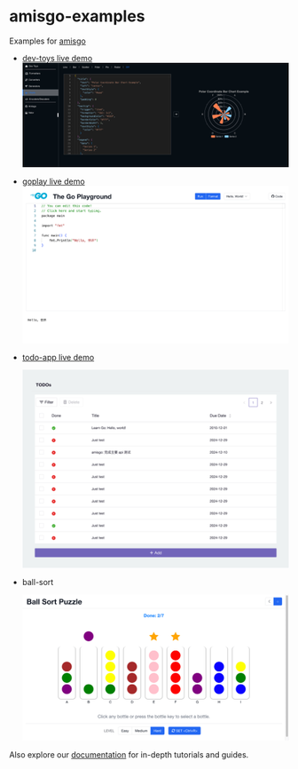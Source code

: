 # amisgo-examples

Examples for [amisgo](https://github.com/zrcoder/amisgo)

- [dev-toys live demo](https://amisgo-dtoy.up.railway.app)
  ![devtoys](images/dtoy.png)

- [goplay live demo](https://amisgo-gopplay.up.railway.app)
  ![goplay](images/goplay.png)

- [todo-app live demo](https://amisgo-todo.up.railway.app)

  ![todo-app](images/todo-app.png)

- ball-sort

  ![ball-sort](images/ball-sort.png)

Also explore our [documentation](https://amisgo.pages.dev) for in-depth tutorials and guides.
